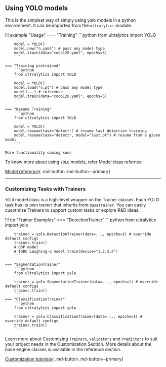 ## Using YOLO models
This is the simplest way of simply using yolo models in a python environment. It can be imported from the `ultralytics` module.

!!! example "Usage"
    === "Training"
        ```python
        from ultralytics import YOLO

        model = YOLO()
        model.new("n.yaml") # pass any model type
        model.train(data="coco128.yaml", epochs=5)
        ```

    === "Training pretrained"
        ```python
        from ultralytics import YOLO

        model = YOLO()
        model.load("n.pt") # pass any model type
        model(...) # inference
        model.train(data="coco128.yaml", epochs=5)
        ```

    === "Resume Training"
        ```python
        from ultralytics import YOLO

        model = YOLO()
        model.resume(task="detect") # resume last detection training
        model.resume(task="detect", model="last.pt") # resume from a given model
        ```

    More functionality coming soon

To know more about using `YOLO` models, refer Model class refernce

[Model reference](#){ .md-button .md-button--primary}

---
### Customizing Tasks with Trainers
`YOLO` model class is a high-level wrapper on the Trainer classes. Each YOLO task has its own trainer that inherits from `BaseTrainer`. 
You can easily cusotmize Trainers to support custom tasks or explore R&D ideas.

!!! tip "Trainer Examples"
    === "DetectionTrainer"
        ```python
        from ultralytics import yolo

        trainer = yolo.DetectionTrainer(data=..., epochs=1) # override default configs
        trainer.train()
        # DDP model
        # TODO Laughing-q model.train(device="1,2,3,4")
        ```

    === "SegmentationTrainer"
        ```python
        from ultralytics import yolo

        trainer = yolo.SegmentationTrainer(data=..., epochs=1) # override default configs
        trainer.train()
        ```
    === "ClassificationTrainer"
        ```python
        from ultralytics import yolo

        trainer = yolo.ClassificationTrainer(data=..., epochs=1) # override default configs
        trainer.train()
        ```

Learn more about Customizing `Trainers`, `Validators` and `Predictors` to suit your project needs in the Customization Section. More details about the base engine classes is available in the reference section.

[Customization tutorials](#){ .md-button .md-button--primary}
